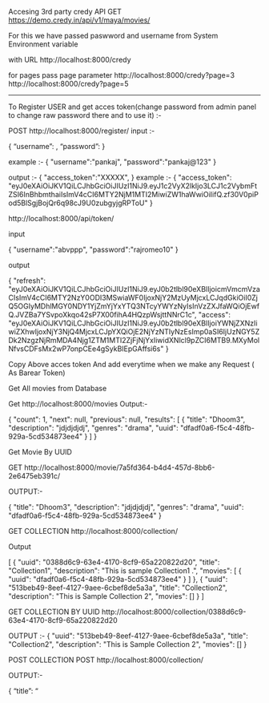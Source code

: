

Accesing 3rd party credy API
GET https://demo.credy.in/api/v1/maya/movies/

For this we have passed paswword and username from System Environment variable
 
with URL 
http://localhost:8000/credy

for pages pass page parameter
http://localhost:8000/credy?page=3
http://localhost:8000/credy?page=5


------------------------------
To Register USER  and get acces token(change password from admin panel to change raw password there and to use it) :-

POST http://localhost:8000/register/
input :-

{
    “username”: <desired username>,
    “password”: <desired password>
}

example :-
{
    "username":"pankaj",
    "password":"pankaj@123"
}

output :-
{
"access_token":"XXXXX",
}
example :-
{
    "access_token": "eyJ0eXAiOiJKV1QiLCJhbGciOiJIUzI1NiJ9.eyJ1c2VyX2lkIjo3LCJ1c2VybmFtZSI6InBhbmthaiIsImV4cCI6MTY2NjM1MTI2MiwiZW1haWwiOiIifQ.zf30V0piPod5BlSgjBojQr6q98cJ9U0zubgyjgRPToU"
}

http://localhost:8000/api/token/


input

{
    "username":"abvppp",
    "password":"rajromeo10"
}

output

{
    "refresh": "eyJ0eXAiOiJKV1QiLCJhbGciOiJIUzI1NiJ9.eyJ0b2tlbl90eXBlIjoicmVmcmVzaCIsImV4cCI6MTY2NzY0ODI3MSwiaWF0IjoxNjY2MzUyMjcxLCJqdGkiOiI0ZjQ5OGIyMDhlMGY0NDY1YjZmYjYxYTQ3NTcyYWYzNyIsInVzZXJfaWQiOjEwfQ.JVZBa7YSvpoXkqo42sP7X00fihA4HQzpWsjttNNrC1c",
    "access": "eyJ0eXAiOiJKV1QiLCJhbGciOiJIUzI1NiJ9.eyJ0b2tlbl90eXBlIjoiYWNjZXNzIiwiZXhwIjoxNjY3NjQ4MjcxLCJpYXQiOjE2NjYzNTIyNzEsImp0aSI6IjUzNGY5ZDk2NzgzNjRmMDA4Njg1ZTM1MTI2ZjFjNjYxIiwidXNlcl9pZCI6MTB9.MXyMolNfvsCDFsMx2wP7onpCEe4gSykBIEpGAffsi6s"
}


Copy Above acces token And add everytime when we make any Request ( As Barear Token)

Get All movies from Database

Get http://localhost:8000/movies
Output:-

{
    "count": 1,
    "next": null,
    "previous": null,
    "results": [
        {
            "title": "Dhoom3",
            "description": "jdjdjdjdj",
            "genres": "drama",
            "uuid": "dfadf0a6-f5c4-48fb-929a-5cd534873ee4"
        }
    ]
}

Get Movie By UUID

GET http://localhost:8000/movie/7a5fd364-b4d4-457d-8bb6-2e6475eb391c/

OUTPUT:-

{
    "title": "Dhoom3",
    "description": "jdjdjdjdj",
    "genres": "drama",
    "uuid": "dfadf0a6-f5c4-48fb-929a-5cd534873ee4"
}


GET COLLECTION 
http://localhost:8000/collection/

Output

[
    {
        "uuid": "0388d6c9-63e4-4170-8cf9-65a220822d20",
        "title": "Collection1",
        "description": "This is sample Collection1 .",
        "movies": [
            {
                "uuid": "dfadf0a6-f5c4-48fb-929a-5cd534873ee4"
            }
        ]
    },
    {
        "uuid": "513beb49-8eef-4127-9aee-6cbef8de5a3a",
        "title": "Collection2",
        "description": "This is Sample Collection 2",
        "movies": []
    }
]

GET COLLECTION BY UUID
http://localhost:8000/collection/0388d6c9-63e4-4170-8cf9-65a220822d20


OUTPUT :-
{
    "uuid": "513beb49-8eef-4127-9aee-6cbef8de5a3a",
    "title": "Collection2",
    "description": "This is Sample Collection 2",
    "movies": []
}

POST COLLECTION
POST http://localhost:8000/collection/

OUTPUT:-

{
    “title”: “<Title of the collection>”,
    “description”: “<Description of the collection>”,
    “movies”: [
        {
            “title”: <title of the movie>,
            “description”: <description of the movie>,
            “genres”: <generes>,
            “uuid”: <uuid>
        }, ...
    ]
}

UPDATE COLLECTION
PUT http://localhost:8000/collection/<collection_uuid>/

INPUT:-
{
    “title”: <Optional updated title>,
    “description”: <Optional updated description>,
    “movies”: <Optional movie list to be updated>,
}




DELETE COLLECTION
DELETE http://localhost:8000/collection/<collection_uuid>/


CREATED CUSTOM MIDDLEWARE :- RequestCounterMiddleware

TO COUNT REQUEST
http://localhost:8000/request-count

TO RESET COUNT:-
http://localhost:8000/request-count/reset/

